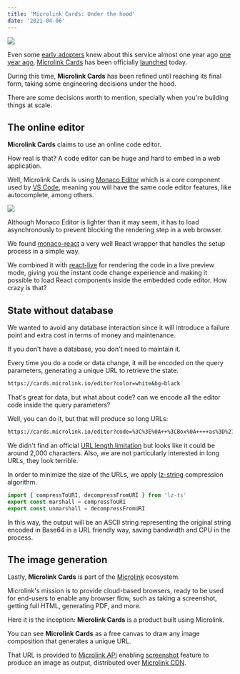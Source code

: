```yaml
---
title: 'Microlink Cards: Under the hood'
date: '2021-04-06'
---
```


![](https://i.imgur.com/YbOSJHy.png)

Even some [early adopters](https://microlink.us17.list-manage.com/subscribe/post?u=13504896341022a643b87c538&id=0d0978d452) knew about this service almost one year ago [one year ago](https://mailchi.mp/4273d2f40705/introducing-microlink-cards), [Microlink Cards](https://cards.microlink.io) has been officially [launched](https://www.producthunt.com/posts/microlink-cards) today.

During this time, **Microlink Cards** has been refined until reaching its final form, taking some engineering decisions under the hood.

There are some decisions worth to mention, specially when you're building things at scale.

## The online editor

**Microlink Cards** claims to use an online code editor.

How real is that? A code editor can be huge and hard to embed in a web application.

Well, Microlink Cards is using [Monaco Editor](https://microsoft.github.io/monaco-editor/) which is a core component used by [VS Code](https://code.visualstudio.com/docs/editor/editingevolved), meaning you will have the same code editor features, like autocomplete, among others.

![](https://i.imgur.com/SPMzFhm.png)

Although Monaco Editor is lighter than it may seem, it has to load asynchronously to prevent blocking the rendering step in a web browser.

We found [monaco-react](https://github.com/suren-atoyan/monaco-react) a very well React wrapper that handles the setup process in a simple way.

We combined it with [react-live](https://github.com/FormidableLabs/react-live) for rendering the code in a live preview mode, giving you the instant code change experience and making it possible to load React components inside the embedded code editor. How crazy is that?

## State without database

We wanted to avoid any database interaction since it will introduce a failure point and extra cost in terms of money and maintenance.

If you don't have a database, you don't need to maintain it.

Every time you do a code or data change, it will be encoded on the query parameters, generating a unique URL to retrieve the state.

```bash
https://cards.microlink.io/editor?color=white&bg=black
```

That's great for data, but what about code? can we encode all the editor code inside the query parameters?

Well, you can do it, but that will produce so long URLs:

```bash
https://cards.microlink.io/editor?code=%3C%3E%0A++%3CBox%0A++++as%3D%27header%27%0A++++sx%3D%7B%7B%0A++++++position%3A+%27absolute%27%2C…
```

We didn't find an official [URL length limitation](https://stackoverflow.com/a/417184) but looks like it could be around 2,000 characters. Also, we are not particularly interested in long URLs, they look terrible.

In order to minimize the size of the URLs, we apply [lz-string](https://pieroxy.net/blog/pages/lz-string/index.html) compression algorithm.

```js
import { compressToURI, decompressFromURI } from 'lz-ts'
export const marshall = compressToURI
export const unmarshall = decompressFromURI
```

In this way, the output will be an ASCII string representing the original string encoded in Base64 in a URL friendly way, saving bandwidth and CPU in the process.

## The image generation

Lastly, **Microlink Cards** is part of the [Microlink](https://microlink.io) ecosystem.

Microlink's mission is to provide cloud-based browsers, ready to be used for end-users to enable any browser flow, such as taking a screenshot, getting full HTML, generating PDF, and more.

Here it is the inception: **Microlink Cards** is a product built using Microlink.

You can see **Microlink Cards** as a free canvas to draw any image composition that generates a unique URL.

That URL is provided to [Microlink API](https://microlink.io/docs/api/getting-started/overview) enabling [screenshot](https://microlink.io/docs/api/parameters/screenshot) feature to produce an image as output, distributed over [Microlink CDN](https://microlink.io/blog/edge-cdn/).
